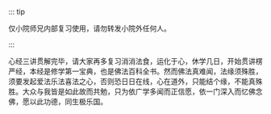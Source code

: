 ::: tip

仅小院师兄内部复习使用，请勿转发小院外任何人。

:::

心经三讲贯解完毕，请大家再多复习消消法食，运化于心，休学几日，开始贯讲楞严经，本经是修学第一宝典，也是佛法百科全书。然而佛法真难闻，法缘须殊胜，须要发起爱法乐法喜法之心，否则恐日日在线，心在道外，只能结个缘，不能真殊胜。大众与我皆是如此故而共勉，只为依广学多闻而正信愿，依一门深入而忆佛念佛，愿以此功德，同生极乐国。